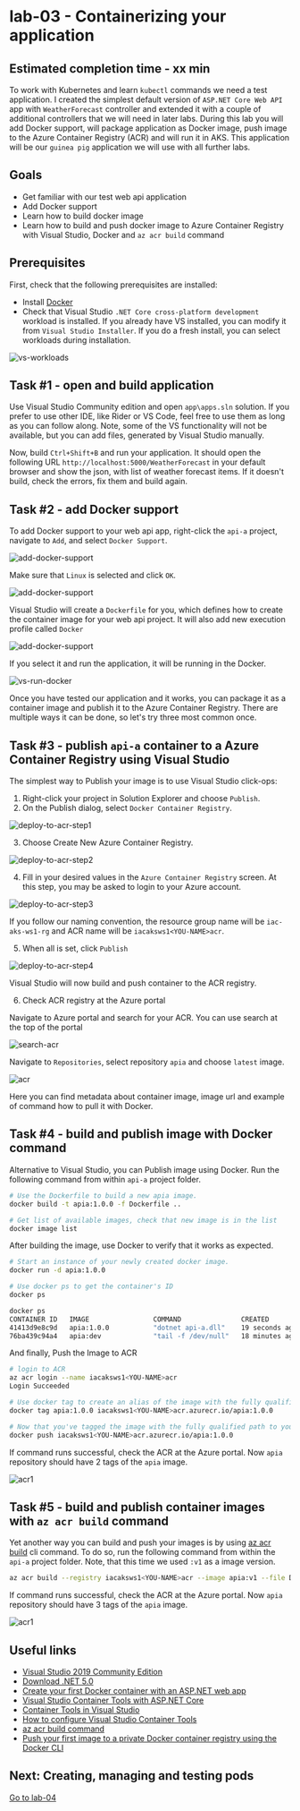 # lab-03 - Containerizing your application

## Estimated completion time - xx min

To work with Kubernetes and learn `kubectl` commands we need a test application. I created the simplest default version of `ASP.NET Core Web API` app with `WeatherForecast` controller and extended it with a couple of additional controllers that we will need in later labs. During this lab you will add Docker support, will package application as Docker image, push image to the Azure Container Registry (ACR) and will run it in AKS. This application will be our `guinea pig` application we will use with all further labs.

## Goals

* Get familiar with our test web api application
* Add Docker support 
* Learn how to build docker image
* Learn how to build and push docker image to Azure Container Registry with Visual Studio, Docker and `az acr build` command 

## Prerequisites

First, check that the following prerequisites are installed:

* Install [Docker](https://docs.docker.com/docker-for-windows/install/)
* Check that Visual Studio `.NET Core cross-platform development` workload is installed. If you already have VS installed, you can modify it from `Visual Studio Installer`. If you do a fresh install, you can select workloads during installation. 

![vs-workloads](images/vs-workloads.png)

## Task #1 - open and build application

Use Visual Studio Community edition and open `app\apps.sln` solution. 
If you prefer to use other IDE, like Rider or VS Code, feel free to use them as long as you can follow along. Note, some of the VS functionality will not be available, but you can add files, generated by Visual Studio manually.

Now, build `Ctrl+Shift+B` and run your application. It should open the following URL `http://localhost:5000/WeatherForecast` in your default browser and show the json, with list of weather forecast items.
If it doesn't build, check the errors, fix them and build again.

## Task #2 - add Docker support

To add Docker support to your web api app, right-click the `api-a` project, navigate to `Add`, and select `Docker Support`.

![add-docker-support](images/vs-add-docker-support.png)

Make sure that `Linux` is selected and click `OK`.

![add-docker-support](images/vs-add-docker-support-os.png)

Visual Studio will create a `Dockerfile` for you, which defines how to create the container image for your web api project. It will also add new execution profile called `Docker`

![add-docker-support](images/vs-docker-support-profile.png)

If you select it and run the application, it will be running in the Docker.

![vs-run-docker](images/vs-docker.png)

Once you have tested our application and it works, you can package it as a container image and publish it to the Azure Container Registry. There are multiple ways it can be done, so let's try three most common once.

## Task #3 - publish `api-a` container to a Azure Container Registry using Visual Studio

 The simplest way to Publish your image is to use Visual Studio click-ops:

1. Right-click your project in Solution Explorer and choose `Publish`.
2. On the Publish dialog, select `Docker Container Registry`.

![deploy-to-acr-step1](images/publish-to-acr-step1.png)

3. Choose Create New Azure Container Registry.

![deploy-to-acr-step2](images/publish-to-acr-step2.png)

4. Fill in your desired values in the `Azure Container Registry` screen. At this step, you may be asked to login to your Azure account.

![deploy-to-acr-step3](images/publish-to-acr-step3.png)

If you follow our naming convention, the resource group name will be `iac-aks-ws1-rg` and ACR name will be `iacaksws1<YOU-NAME>acr`.

5. When all is set, click `Publish`

![deploy-to-acr-step4](images/publish-to-acr-step4.png)

Visual Studio will now build and push container to the ACR registry. 

6. Check ACR registry at the Azure portal

Navigate to Azure portal and search for your ACR. You can use search at the top of the portal 

![search-acr](images/portal-acr-1.png)

Navigate to `Repositories`, select repository `apia` and choose `latest` image. 

![acr](images/portal-acr-2.png)

Here you can find metadata about container image, image url and example of command how to pull it with Docker.

## Task #4 - build and publish image with Docker command

Alternative to Visual Studio, you can Publish image using Docker.
Run the following command from within `api-a` project folder.

```bash
# Use the Dockerfile to build a new apia image.
docker build -t apia:1.0.0 -f Dockerfile ..

# Get list of available images, check that new image is in the list
docker image list
```

After building the image, use Docker to verify that it works as expected.

```bash
# Start an instance of your newly created docker image.
docker run -d apia:1.0.0

# Use docker ps to get the container's ID
docker ps

docker ps
CONTAINER ID   IMAGE                COMMAND               CREATED          STATUS          PORTS                   NAMES
41413d9e8c9d   apia:1.0.0           "dotnet api-a.dll"    19 seconds ago   Up 18 seconds   80/tcp                  awesome_montalcini
76ba439c94a4   apia:dev             "tail -f /dev/null"   18 minutes ago   Up 18 minutes   0.0.0.0:49154->80/tcp   api-a
```

And finally, Push the Image to ACR

```bash
# login to ACR
az acr login --name iacaksws1<YOU-NAME>acr
Login Succeeded

# Use docker tag to create an alias of the image with the fully qualified path to your ACR registry.
docker tag apia:1.0.0 iacaksws1<YOU-NAME>acr.azurecr.io/apia:1.0.0

# Now that you've tagged the image with the fully qualified path to your private registry, you can push it to the registry with docker push
docker push iacaksws1<YOU-NAME>acr.azurecr.io/apia:1.0.0
```
If command runs successful, check the ACR at the Azure portal. Now `apia` repository should have 2 tags of the `apia` image.

![acr1](images/portal-acr-4.png)


## Task #5 - build and publish container images with `az acr build` command

Yet another way you can build and push your images is by using [az acr build](https://docs.microsoft.com/en-us/cli/azure/acr?view=azure-cli-latest&WT.mc_id=AZ-MVP-5003837#az_acr_build) cli command. To do so, run the following command from within the `api-a` project folder. Note, that this time we used `:v1` as a image version.

```bash
az acr build --registry iacaksws1<YOU-NAME>acr --image apia:v1 --file Dockerfile ..
```
If command runs successful, check the ACR at the Azure portal. Now `apia` repository should have 3 tags of the `apia` image.

![acr1](images/portal-acr-3.png)

## Useful links

* [Visual Studio 2019 Community Edition](https://visualstudio.microsoft.com/downloads/?WT.mc_id=AZ-MVP-5003837)
* [Download .NET 5.0](https://dotnet.microsoft.com/download/dotnet/5.0?WT.mc_id=AZ-MVP-5003837)
* [Create your first Docker container with an ASP.NET web app](https://tutorials.visualstudio.com/aspnet-container/containerize?WT.mc_id=AZ-MVP-5003837)
* [Visual Studio Container Tools with ASP.NET Core](https://docs.microsoft.com/en-us/aspnet/core/host-and-deploy/docker/visual-studio-tools-for-docker?view=aspnetcore-5.0&WT.mc_id=AZ-MVP-5003837)
* [Container Tools in Visual Studio](https://docs.microsoft.com/en-us/visualstudio/containers/?view=vs-2019&WT.mc_id=AZ-MVP-5003837)
* [How to configure Visual Studio Container Tools](https://docs.microsoft.com/en-us/visualstudio/containers/container-tools-configure?view=vs-2019&WT.mc_id=AZ-MVP-5003837)
* [az acr build command](https://docs.microsoft.com/en-us/cli/azure/acr?view=azure-cli-latest&WT.mc_id=AZ-MVP-5003837#az_acr_build)
* [Push your first image to a private Docker container registry using the Docker CLI](https://docs.microsoft.com/en-us/azure/container-registry/container-registry-get-started-docker-cli?WT.mc_id=AZ-MVP-5003837)

## Next: Creating, managing and testing pods

[Go to lab-04](../lab-04/readme.md)
